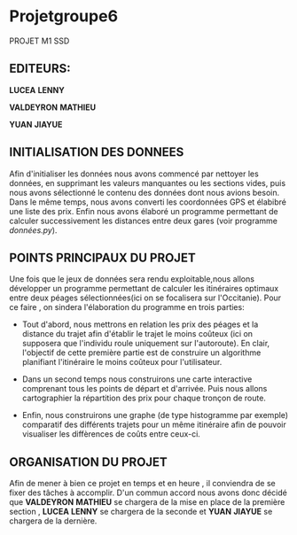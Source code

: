 # Projetgroupe6
PROJET M1 SSD 
## EDITEURS:

__LUCEA__ __LENNY__

__VALDEYRON__ __MATHIEU__

__YUAN__ __JIAYUE__


## INITIALISATION DES DONNEES

Afin d'initialiser les données nous avons commencé par nettoyer les données, en supprimant les valeurs manquantes ou les sections vides, puis nous avons sélectionné le contenu des données dont nous avions besoin. Dans le même temps, nous avons converti les coordonnées GPS et élabibré une liste des prix. Enfin nous avons élaboré un programme permettant de calculer successivement les distances entre deux gares (voir programme *données.py*).

## POINTS PRINCIPAUX DU PROJET

Une fois que le jeux de données sera rendu exploitable,nous allons développer un programme permettant de calculer les itinéraires optimaux entre deux péages sélectionnées(ici on se focalisera sur l'Occitanie). Pour ce faire , on sindera l'élaboration du programme en trois parties:


- Tout d'abord, nous mettrons en relation les prix des péages et la distance du trajet afin d'établir le trajet le moins coûteux (ici on supposera que l'individu roule uniquement sur l'autoroute). En clair, l'objectif de cette première partie est de construire un algorithme planifiant l'itinéraire le moins coûteux pour l'utilisateur.


- Dans un second temps nous construirons une carte interactive comprenant tous les points de départ et d'arrivée. Puis nous allons  cartographier la répartition des prix pour chaque tronçon de route.


- Enfin, nous construirons une graphe (de type histogramme par exemple) comparatif des différents trajets pour un même itinéraire afin de pouvoir visualiser les diffèrences de coûts entre ceux-ci.

## ORGANISATION DU PROJET

Afin de mener à bien ce projet en temps et en heure , il conviendra de se fixer des tâches à accomplir.
D'un commun accord nous avons donc décidé que __VALDEYRON__ __MATHIEU__ se chargera de la mise en place de la première section , __LUCEA__ __LENNY__ se chargera de la seconde et __YUAN__ __JIAYUE__ se chargera de la dernière.
